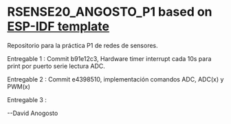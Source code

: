 RSENSE20_ANGOSTO_P1
based on [ESP-IDF template](https://github.com/espressif/esp-idf-template) 
====================
Repositorio para la práctica P1 de redes de sensores.

Entregable 1 :
Commit b91e12c3, Hardware timer interrupt cada 10s para print por puerto serie lectura ADC.

Entregable 2 :
Commit e4398510, implementación comandos ADC, ADC(x) y PWM(x)

Entregable 3 :

--David Anogosto